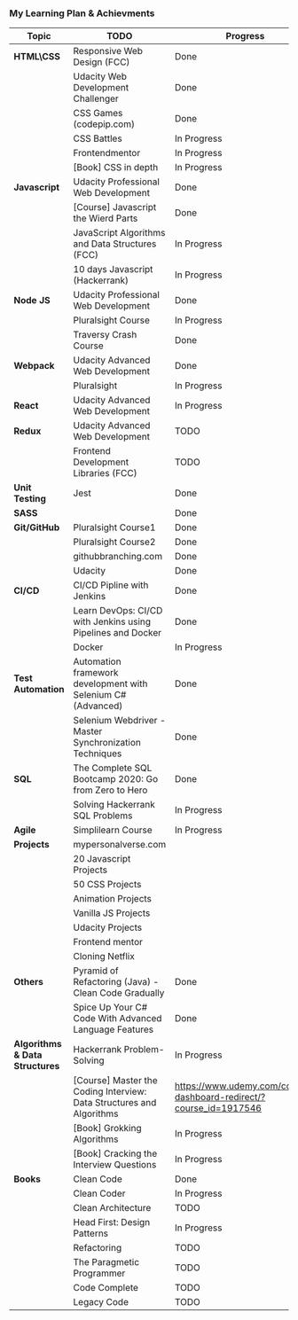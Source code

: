 ### My Learning Plan & Achievments

Topic          | TODO                                 | Progress    | Certificate 
---------------|--------------------------------------|-------------|--------------------------------------------------------------------------------
|**HTML\CSS**  | Responsive Web Design (FCC)          | Done        | https://www.freecodecamp.org/certification/miriam.safwat/responsive-web-design
|              | Udacity Web Development Challenger   | Done        | https://s3-us-west-2.amazonaws.com/udacity-printer/production/certificates/81bfde12-b8a5-4335-8d57-853c42f480a5.pdf    
|              | CSS Games (codepip.com)              | Done        | https://codepip.com/user/Miriamsafwat/
|              | CSS Battles                          | In Progress |
|              | Frontendmentor                       | In Progress |
|              | [Book] CSS in depth                  | In Progress |
|**Javascript**| Udacity Professional Web Development | Done        | https://graduation.udacity.com/confirm/DKUDQLH5
|              | [Course] Javascript the Wierd Parts  | Done        | https://www.udemy.com/certificate/UC-WIJV9SPX/
|              | JavaScript Algorithms and Data Structures (FCC) | In Progress | 4/5 projects are done
|              | 10 days Javascript (Hackerrank)      | In Progress | 
|**Node JS**   | Udacity Professional Web Development | Done        | https://graduation.udacity.com/confirm/DKUDQLH5
|              | Pluralsight Course                   | In Progress |
|              | Traversy Crash Course                | Done        |
|**Webpack**   | Udacity Advanced Web Development     | Done        |
|              | Pluralsight                          | In Progress |
|**React**     | Udacity Advanced Web Development     | In Progress |
|**Redux**     | Udacity Advanced Web Development     | TODO |
|              |Frontend Development Libraries (FCC)  | TODO |
|**Unit Testing**|Jest                                | Done | Applied in Udacity Webpack project
|**SASS**      |                                      | Done | Applied in Udacity Webpack project
|**Git/GitHub**| Pluralsight Course1                  | Done |
|              | Pluralsight Course2                  | Done |
|              | githubbranching.com                  | Done |
|              | Udacity                              | Done |
|**CI/CD**     | CI/CD Pipline with Jenkins           | Done | https://certificates.simplicdn.net/share/2522821.pdf
|              | Learn DevOps: CI/CD with Jenkins using Pipelines and Docker| Done | https://www.udemy.com/certificate/UC-70bccad5-270c-4add-862e-9fa2f9bb8c62/
|              | Docker                               |In Progress|
|**Test Automation**|Automation framework development with Selenium C# (Advanced)  | Done | https://www.udemy.com/certificate/UC-OEKES1T2/
|                   |Selenium Webdriver - Master Synchronization Techniques        | Done | https://www.udemy.com/certificate/UC-T5DH3ZDF/
|**SQL**            | The Complete SQL Bootcamp 2020: Go from Zero to Hero         | Done | https://www.udemy.com/certificate/UC-10afedbc-524e-4130-8484-c195b69c7cb0/ 
|                   | Solving Hackerrank SQL Problems | In Progress | Badges: https://www.hackerrank.com/miriam_safwat
|**Agile**          | Simplilearn Course              | In Progress |
|**Projects** | mypersonalverse.com | |
|| 20 Javascript Projects ||
|| 50 CSS Projects ||
|| Animation Projects ||
|| Vanilla JS Projects ||
|| Udacity Projects ||
|| Frontend mentor ||
|| Cloning Netflix ||
|**Others**| Pyramid of Refactoring (Java) - Clean Code Gradually | Done | https://www.udemy.com/certificate/UC-60897450-244f-4608-8ac3-3b2222d59062/ 
|          | Spice Up Your C# Code With Advanced Language Features | Done | https://www.udemy.com/certificate/UC-b33af43a-be36-421a-bc76-8f1d4b253b8a/ 
|**Algorithms & Data Structures**| Hackerrank Problem-Solving | In Progress  | Badges: https://www.hackerrank.com/miriam_safwat?hr_r=1
|| [Course] Master the Coding Interview: Data Structures and Algorithms | https://www.udemy.com/course-dashboard-redirect/?course_id=1917546
|| [Book] Grokking Algorithms | In Progress |
|| [Book] Cracking the Interview Questions  | In Progress |
| **Books** | Clean Code |  Done |
|| Clean Coder | In Progress |
|| Clean Architecture | TODO |
|| Head First: Design Patterns | In Progress |
|| Refactoring | TODO |
|| The Paragmetic Programmer   | TODO |
|| Code Complete  | TODO |
|| Legacy Code  | TODO |
